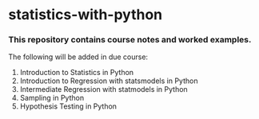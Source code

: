 # statistics-with-python

### This repository contains course notes and worked examples.

The following will be added in due course:

1. Introduction to Statistics in Python
2. Introduction to Regression with statsmodels in Python
3. Intermediate Regression with statmodels in Python
4. Sampling in Python
5. Hypothesis Testing in Python

